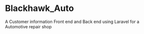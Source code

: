 # Blackhawk_Auto
A Customer information Front end and Back end using Laravel for a Automotive repair shop
